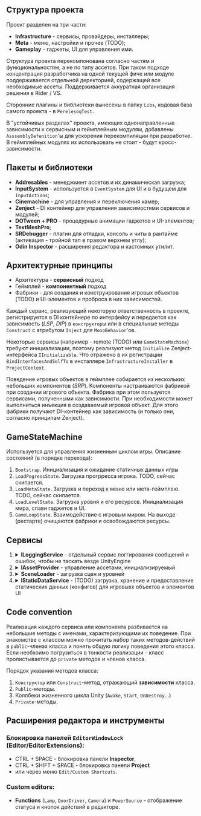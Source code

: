﻿## Структура проекта
Проект разделен на три части:
* **Infrastructure** - сервисы, провайдеры, инсталлеры;
* **Meta** - меню, настройки и прочее (TODO);
* **Gameplay** - гаджеты, UI для управления ими.

Структура проекта перекомпонована согласно частям и функциональностям, а не по типу ассетов.
При таком подходе концентрация разработчика на одной текущей фиче или модуле поддерживается отдельной деректорией, содержащей все необходимые ассеты.
Поддерживается аккуратная организация решения в Rider / VS.

Сторонние плагины и библиотеки вынесены в папку `Libs`, кодовая база самого проекта - в `PerelesoqTest`.

В "устойчивых разделах" проекта, имеющих однонаправленные зависимости к сервисным и геймплейным модулям,
добавлены `AsssemblyDefenition`'ы для ускорения перекомпиляции при разработке.
В геймплейных модулях их использовать не стоит - будут кросс-зависимости.

## Пакеты и библиотеки
* **Addresables** - менеджмент ассетов и их динамическая загрузка;
* **InputSystem** - используется в `EventSystem` для UI и в будущем для `InputActions`;
* **Cinemachine** - для управления и переключения камер;
* **Zenject** - DI контейнер для управления зависимостями сервисов и модулей;
* **DOTween + PRO** - процедурные анимации гаджетов и UI-элементов;
* **TextMeshPro**;
* **SRDebugger** - плагин для отладки, консоль и читы в рантайме (активация - тройной тап в правом верхнем углу);
* **Odin Inspector** - расширения редактора и кастомных утилит.

## Архитектурные принципы
* Архитектура - **сервисный** подход
* Геймплей - **компонентный** подход
* Фабрики - для создания и конструирования игровых объектов (TODO) и UI-элементов и проброса в них зависимостей.

Каждый сервис, реализующий некоторую ответственность в проекте, регистрируется в DI контейнере по
интерфейсу и передается как зависимость (_LSP_, _DIP_) в `конструктор`ы или в специальные методы `Construct` с атрибутом `Inject` для `MonoBehavior`'ов.

Некоторые сервисы (например - remote (TODO) или `GameStateMachine`) требуют инициализации, поэтому реализуют метод `Initialize` Zenject-интерфейса `IInitializable`.
Что отражено в их регистрации `BindInterfacesAndSelfTo` в инсталлере `InfrastructureInstaller` в `ProjectContext`.

Поведение игровых объектов в геймплее собирается из нескольких небольших компонентов (_SRP_). Компоненты настраиваются фабрикой при создании игрового объекта.
Фабрика при этом пользуется сервисами, полученными как зависимости. При необходимости может выполниться инъекция в создаваемый игровой объект. Для этого
фабрики получают DI-контейнер как зависимость (и только они, согласно принципам Zenject).

## GameStateMachine
Используется для управления жизненным циклом игры. Описание состояний (в порядке перехода):
1. `Bootstrap`. Инициализация и ожидание статичных данных игры
2. `LoadPogressState`. Загрузка прогрресса игрока. TODO, сейчас скипается.
3. `LoadMetaState`. Загрузка и переход к меню или мета-геймплею. TODO, сейчас скипается.
4. `LoadLevelState`. Загрузка уровня и его ресурсов. Инициализация мира, спавн гаджетов и UI.
5. `GameLoopState`. Взаимодействие с игровым миром. На выходе (рестарте) очищаются фабрики и освобождаются ресурсы.

## Сервисы
1. <details><summary><b>ILoggingService</b> - отдельный сервис логгирования сообщений и ошибок, чтобы не таскать везде UnityEngine</summary>

   * Реализация: `LoggingService`
   * Методы:
     * `LogMessage` - логгирование сообщения
       * params: `message` (string) текст сообщения, `sender` (object) - подсистема/сервис, отправившая сообщение, по умолчанию - null
     * `LogWarning` - логгирование предупреждения
       * params: `message` (string) текст предупреждения, `sender` (object) - подсистема/сервис, отправившая предупреждение, по умолчанию - null
     * `LogError` - логгирование ошибки
       * params: `message` (string) текст ошибки, `sender` (object) - подсистема/сервис, отправившая ошибку, по умолчанию - null
      </details>

2. <details><summary><b>IAssetProvider</b> - управление ассетами, инициализируемый</summary>
   
   * Реализация: `AddressableProvider`
   * Методы:
     * `Load<T>` - асинхронная загрузка и кеширование ассета типа `T where T : class`
       * param: `key` (string) ключ ассета
       * return: `Task<T>`
     * `LoadScene` - асинхронная загрузка сцены
       * params: `sceneName` (string) - ключ сцены, `mode` - режим загрузки сцены (Single/Addditive), по умолчанию - Single
       * return: `Task<SceneInstance>`
     * `Release` - освобождение ассета из памяти
       * param: `key` (string) ключ ассета
     * `CleanUp` - освобождение всех ассетов из памяти
   </details>

3. <details><summary><b>SceneLoader</b> - загрузка сцен и уровней</summary>

    * Реализация: `SceneLoader`, единственная, без интентерфейса
    * Методы:
      * `Load` - асинхронная загрузка сцены
        * params: `sceneName` (string) - ключ сцены, `onLoaded` (Action&lt;string&gt;) callback, вызываемый по окончанию загрузки, по умолчанию - null
        * return: `Task<SceneInstance>`
      * `LoadSet` - асинхронная загрузка сцен (слоев) уровня. Суффиксы ключей слоев захардкожены (TODO - конфиг)
        * params: `sceneName` (string) - ключ уровня, `onLoaded` (Action&lt;string&gt;) callback, вызываемый по окончанию загрузки, по умолчанию - null
        * return: `Task<List<SceneInstance>>`
   </details>

4. <details><summary><b>IStaticDataService</b> - (TODO) загрузка, хранение и предоставление статических данных (конфигов) для игровыхх объектов и элементов UI</summary>

    * Реализация: `StaticDataService`. Сейчас данные гаджетов сохранены в префабах, но могут быть изменены фабрикой с учетом данных от сервиса. 
    * Методы:
      * Foo
      * Bar
   </details>

## Code convention
Реализация каждого сервиса или компонента разбивается на небольшие методы с именами, характеризующими их поведение.
При знакомстве с классом можно прочитать набор таких методов-действий в `public`-членах класса и понять общую логику поведения этого класса.
Если необхоимо погрузиться в тонкости реализации - класс пролистывается до `private` методов и членов класса.

Порядок указания методов класса:
1. `Конструктор` или `Construct`-метод, отражающий **зависимости** класса.
2. `Public`-методы.
3. Коллбеки жизненного цикла Unity (`Awake`, `Start`, `OnDestroy`...)
4. `Private`-методы.

## Расширения редактора и инструменты
### Блокировка панелей `EditorWindowLock` (Editor/EditorExtensions):
* CTRL + SPACE - блокировка панели **Inspector**,
* CTRL + SHIFT + SPACE - блокировка панели **Project** 
* или через меню `Edit/Custom Shortcuts`.

### Custom editors:
* **Functions** (`Lamp`, `DoorDriver`, `Camera`) и `PowerSource` - отображение статуса и кнопок действий в редакторе.
